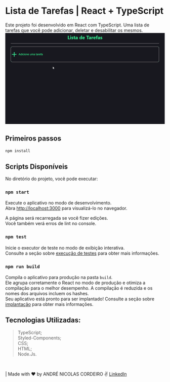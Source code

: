 # Lista de Tarefas | React + TypeScript

Este projeto foi desenvolvido em React com TypeScript. Uma lista de tarefas que você pode adicionar, deletar e desabilitar os mesmos.
<br />
<img src="./public/Lista de Tarefa.gif"  />

## Primeiros passos

`npm install`

## Scripts Disponíveis

No diretório do projeto, você pode executar:

### `npm start`

Execute o aplicativo no modo de desenvolvimento.\
Abra [http://localhost:3000](http://localhost:3000) para visualizá-lo no navegador.

A página será recarregada se você fizer edições.\
Você também verá erros de lint no console.

### `npm test`

Inicie o executor de teste no modo de exibição interativa.\
Consulte a seção sobre [execução de testes](https://facebook.github.io/create-react-app/docs/running-tests) para obter mais informações.

### `npm run build`

Compila o aplicativo para produção na pasta `build`.\
Ele agrupa corretamente o React no modo de produção e otimiza a compilação para o melhor desempenho.
A compilação é reduzida e os nomes dos arquivos incluem os hashes.\
Seu aplicativo está pronto para ser implantado!
Consulte a seção sobre [implantação](https://facebook.github.io/create-react-app/docs/deployment) para obter mais informações.
<br />

## Tecnologias Utilizadas:
> TypeScript;<br />
> Styled-Components;<br />
> CSS;<br />
> HTML;<br />
> Node.Js.<br />

<br />

| Made with ❤️ by ANDRÉ NICOLAS CORDEIRO ✌️ [LinkedIn](https://www.linkedin.com/in/andr%C3%A9-nicolas-cordeiro-1b755522a/)
